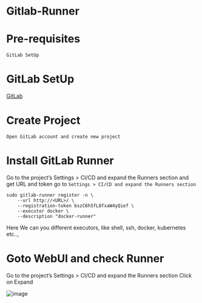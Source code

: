 # Gitlab-Runner

# Pre-requisites
    GitLab SetUp
# GitLab SetUp
  [GitLab](https://github.com/Naresh240/Gitlab-Setup/blob/main/README.md)
# Create Project
    Open GitLab account and create new project
# Install GitLab Runner
  Go to the project’s Settings > CI/CD and expand the Runners section and get URL and token
  go to ```Settings > CI/CD and expand the Runners section```
    
    sudo gitlab-runner register -n \
        --url http://<URL>/ \
        --registration-token bszC6hSfL8fxaW4yQief \
        --executor docker \
        --description "docker-runner"
   Here We can you different executors, like shell, ssh, docker, kubernetes etc..,
 # Goto WebUI and check Runner
   Go to the project’s Settings > CI/CD and expand the Runners section
   Click on Expand
   
   ![image](https://user-images.githubusercontent.com/58024415/104083102-d0018d00-5261-11eb-8064-51d33e1de759.png)
